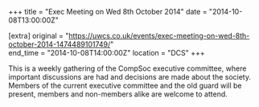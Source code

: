 +++
title = "Exec Meeting on Wed 8th October 2014"
date = "2014-10-08T13:00:00Z"

[extra]
original = "https://uwcs.co.uk/events/exec-meeting-on-wed-8th-october-2014-1474489101749/"    
end_time = "2014-10-08T14:00:00Z"
location = "DCS"
+++

This is a weekly gathering of the CompSoc executive committee, where important discussions are had and decisions are made about the society. Members of the current executive committee and the old guard will be present, members and non-members alike are welcome to attend.

